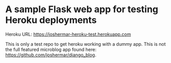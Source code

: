 # A sample Flask web app for testing Heroku deployments

Heroku URL: https://joshermar-heroku-test.herokuapp.com

This is only a test repo to get heroku working with a dummy app. This is not the full featured microblog app found here: https://github.com/joshermar/django_blog.
